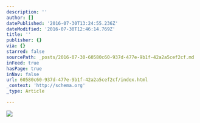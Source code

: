 ```yaml
---
description: ''
author: []
datePublished: '2016-07-30T13:24:55.236Z'
dateModified: '2016-07-30T12:46:14.769Z'
title: ''
publisher: {}
via: {}
starred: false
sourcePath: _posts/2016-07-30-60580c60-937d-477e-9b1f-42a2a5cef2cf.md
inFeed: true
hasPage: true
inNav: false
url: 60580c60-937d-477e-9b1f-42a2a5cef2cf/index.html
_context: 'http://schema.org'
_type: Article

---
```

![](https://the-grid-user-content.s3-us-west-2.amazonaws.com/2f6d551f-cfe8-480b-a89f-1536ff214951.jpg)